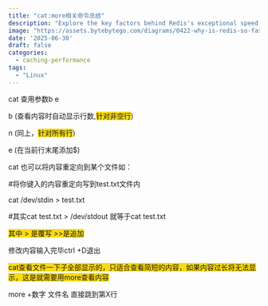 ```yaml
---
title: "cat:more相关命令总结"
description: "Explore the key factors behind Redis's exceptional speed."
image: "https://assets.bytebytego.com/diagrams/0422-why-is-redis-so-fast.png"
date: '2025-06-30'
draft: false
categories:
  - caching-performance
tags:
  - "Linux"
---
```

cat 查用参数b e

b   (查看内容时自动显示行数,<font style="background-color:#FADB14;">针对非空行</font>)

n   (同上，<font style="background-color:#FADB14;">针对所有行</font>)

e   (在当前行末尾添加$)

cat 也可以将内容重定向到某个文件如：

#将你键入的内容重定向写到test.txt文件内

cat /dev/stdin > test.txt



#其实cat test.txt > /dev/stdout 就等于cat test.txt

<font style="background-color:#FADB14;">其中 > 是覆写  >>是追加</font>

<font style="background-color:#FFFFFF;">修改内容输入完毕ctrl +D退出</font>



<font style="background-color:#FADB14;">cat查看文件一下子全部显示的，只适合查看简短的内容，如果内容过长将无法显示，这是就需要用more查看内容</font>





more +数字 文件名 直接跳到第X行



